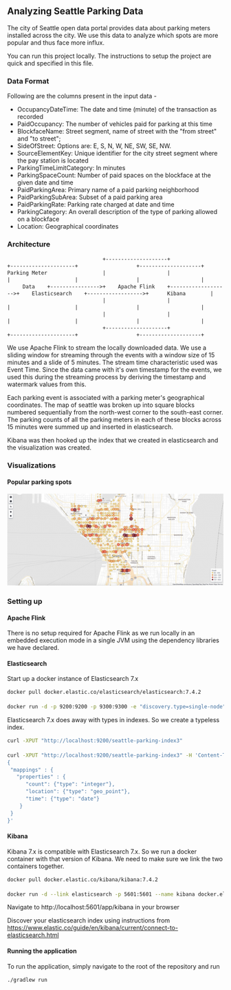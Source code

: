 ## Analyzing Seattle Parking Data
The city of Seattle open data portal provides data about parking meters installed across the city. We use this data to
analyze which spots are more popular and thus face more influx. 

You can run this project locally. The instructions to setup the project are quick and specified in this file. 

### Data Format
Following are the columns present in the input data -
- OccupancyDateTime: The date and time (minute) of the transaction as recorded
- PaidOccupancy: The number of vehicles paid for parking at this time
- BlockfaceName: Street segment, name of street with the "from street" and "to street";
- SideOfStreet: Options are: E, S, N, W, NE, SW, SE, NW.
- SourceElementKey: Unique identifier for the city street segment where the pay station is located
- ParkingTimeLimitCategory: In minutes
- ParkingSpaceCount: Number of paid spaces on the blockface at the given date and time
- PaidParkingArea: Primary name of a paid parking neighborhood
- PaidParkingSubArea: Subset of a paid parking area
- PaidParkingRate: Parking rate charged at date and time
- ParkingCategory: An overall description of the type of parking allowed on a blockface
- Location: Geographical coordinates 

### Architecture
```$xslt
                               +--------------------+                    +---------------------+                   +--------------------+
Parking Meter                  |                    |                    |                     |                   |                    |
     Data    +---------------->+    Apache Flink    +------------------->+    Elasticsearch    +------------------>+      Kibana        |
                               |                    |                    |                     |                   |                    |
                               |                    |                    |                     |                   |                    |
                               +--------------------+                    +---------------------+                   +--------------------+
```
We use Apache Flink to stream the locally downloaded data. We use a sliding window for streaming through the events with
a window size of 15 minutes and a slide of 5 minutes. The stream time characteristic used was Event Time. Since the
data came with it's own timestamp for the events, we used this during the streaming process by deriving the timestamp 
and watermark values from this.

Each parking event is associated with a parking meter's geographical coordinates. The map of seattle was broken up into
square blocks numbered sequentially from the north-west corner to the south-east corner. The parking counts of all the
parking meters in each of these blocks across 15 minutes were summed up and inserted in elasticsearch.

Kibana was then hooked up the index that we created in elasticsearch and the visualization was created.

### Visualizations
#### Popular parking spots
![Popular parking spots](./images/popular-locations.png)


### Setting up
#### Apache Flink
There is no setup required for Apache Flink as we run locally in an embedded execution mode in a single JVM using the 
dependency libraries we have declared.

#### Elasticsearch
Start up a docker instance of Elasticsearch 7.x
```bash
docker pull docker.elastic.co/elasticsearch/elasticsearch:7.4.2

docker run -d -p 9200:9200 -p 9300:9300 -e "discovery.type=single-node" --name elasticsearch docker.elastic.co/elasticsearch/elasticsearch:7.4.2
```

Elasticsearch 7.x does away with types in indexes. So we create a typeless index.
```bash
curl -XPUT "http://localhost:9200/seattle-parking-index3"

curl -XPUT "http://localhost:9200/seattle-parking-index3" -H 'Content-Type: application/json' -d'
{
 "mappings" : {
   "properties" : {
      "count": {"type": "integer"},
      "location": {"type": "geo_point"},
      "time": {"type": "date"}
    }
 }
}'
```

#### Kibana
Kibana 7.x is compatible with Elasticsearch 7.x. So we run a docker container with that version of Kibana. We need to
make sure we link the two containers together.
```bash
docker pull docker.elastic.co/kibana/kibana:7.4.2

docker run -d --link elasticsearch -p 5601:5601 --name kibana docker.elastic.co/kibana/kibana:7.4.2
```

Navigate to http://localhost:5601/app/kibana in your browser

Discover your elasticsearch index using instructions from https://www.elastic.co/guide/en/kibana/current/connect-to-elasticsearch.html

#### Running the application
To run the application, simply navigate to the root of the repository and run
```bash
./gradlew run
```

